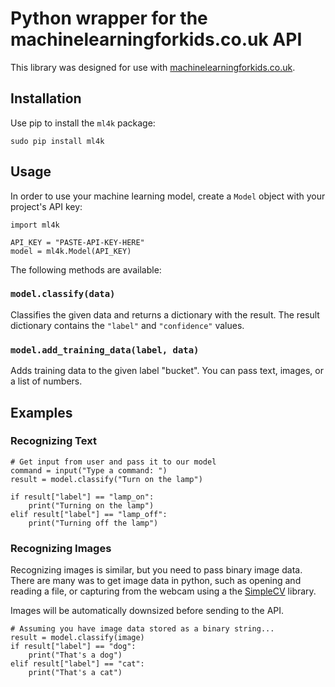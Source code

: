 # Python wrapper for the machinelearningforkids.co.uk API

This library was designed for use with [machinelearningforkids.co.uk](https://machinelearningforkids.co.uk).

## Installation

Use pip to install the `ml4k` package:

    sudo pip install ml4k

## Usage

In order to use your machine learning model, create a `Model` object
with your project's API key:

    import ml4k

    API_KEY = "PASTE-API-KEY-HERE"
    model = ml4k.Model(API_KEY)


The following methods are available:

### `model.classify(data)`

Classifies the given data and returns a dictionary with the result. The
result dictionary contains the `"label"` and `"confidence"` values.


### `model.add_training_data(label, data)`

Adds training data to the given label "bucket". You can pass text,
images, or a list of numbers.


## Examples

### Recognizing Text

    # Get input from user and pass it to our model
    command = input("Type a command: ")
    result = model.classify("Turn on the lamp")

    if result["label"] == "lamp_on":
        print("Turning on the lamp")
    elif result["label"] == "lamp_off":
        print("Turning off the lamp")


### Recognizing Images

Recognizing images is similar, but you need to pass binary image data.
There are many was to get image data in python, such as opening and
reading a file, or capturing from the webcam using a the
[SimpleCV](http://simplecv.org/) library. 

Images will be automatically downsized before sending to the API. 

    # Assuming you have image data stored as a binary string...
    result = model.classify(image)
    if result["label"] == "dog":
        print("That's a dog")
    elif result["label"] == "cat":
        print("That's a cat")
